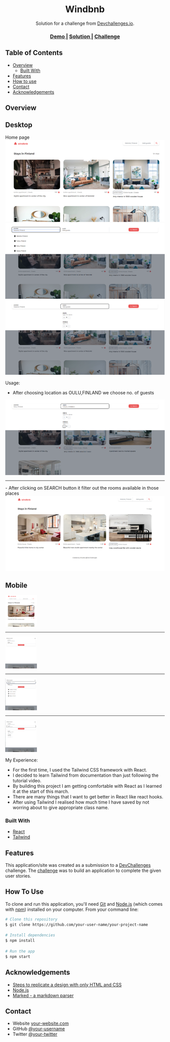 <!-- Please update value in the {}  -->

<h1 align="center">Windbnb</h1>

<div align="center">
   Solution for a challenge from  <a href="http://devchallenges.io" target="_blank">Devchallenges.io</a>.
</div>

<div align="center">
  <h3>
    <a href="https://wbnb.netlify.app/">
      Demo
    </a>
    <span> | </span>
    <a href="https://github.com/Shwetzksk/WindBnb-app">
      Solution
    </a>
    <span> | </span>
    <a href="https://devchallenges.io/challenges/3JFYedSOZqAxYuOCNmYD">
      Challenge
    </a>
  </h3>
</div>

<!-- TABLE OF CONTENTS -->

## Table of Contents

- [Overview](#overview)
  - [Built With](#built-with)
- [Features](#features)
- [How to use](#how-to-use)
- [Contact](#contact)
- [Acknowledgements](#acknowledgements)

<!-- OVERVIEW -->

## Overview

<!-- ![screenshot](https://user-images.githubusercontent.com/16707738/92399059-5716eb00-f132-11ea-8b14-bcacdc8ec97b.png) -->

## Desktop

Home page
<img src="./Screenshot_1.png" alt='home page' raw=true/>
<img src="./Screenshot_2.png" alt='home page' raw=true/>
<img src="./Screenshot_3.png" alt='home page' raw=true/>

Usage:

- After choosing location as OULU,FINLAND we choose no. of guests
<img src="./Screenshot_4.png" alt='home page' raw=true/>
<hr/>
- After clicking on SEARCH button it filter out the rooms available in those places
  <img src="./Screenshot_5.png" alt='home page' raw=true/>

## Mobile

<img src="./Screenshot_6.png" alt='home page' raw=true height="100px" width="100px"/>
<hr/>
<img src="./Screenshot_7.png" alt='home page' raw=true height="100px" width="100px"/>
<hr/>
<img src="./Screenshot_8.png" alt='home page' raw=true height="100px" width="100px"/>
<hr/>
<img src="./Screenshot_9.png" alt='home page' raw=true height="100px" width="100px"/>

<!-- Introduce your projects by taking a screenshot or a gif. Try to tell visitors a story about your project by answering:

- Where can I see your demo?
- What was your experience?
- What have you learned/improved?
- Your wisdom? :) -->

My Experience:

- For the first time, I used the Tailwind CSS framework with React.
- I decided to learn Tailwind from documentation than just following the tutorial video.
- By building this project I am getting comfortable with React as I learned it at the start of this march.
- There are many things that I want to get better in React like react hooks.
- After using Tailwind I realised how much time I have saved by not worring about to give appropriate class name.

### Built With

<!-- This section should list any major frameworks that you built your project using. Here are a few examples.-->

- [React](https://reactjs.org/)
- [Tailwind](https://tailwindcss.com/)

## Features

<!-- List the features of your application or follow the template. Don't share the figma file here :) -->

This application/site was created as a submission to a [DevChallenges](https://devchallenges.io/challenges) challenge. The [challenge](https://devchallenges.io/challenges/3JFYedSOZqAxYuOCNmYD) was to build an application to complete the given user stories.

## How To Use

<!-- Example: -->

To clone and run this application, you'll need [Git](https://git-scm.com) and [Node.js](https://nodejs.org/en/download/) (which comes with [npm](http://npmjs.com)) installed on your computer. From your command line:

```bash
# Clone this repository
$ git clone https://github.com/your-user-name/your-project-name

# Install dependencies
$ npm install

# Run the app
$ npm start
```

## Acknowledgements

<!-- This section should list any articles or add-ons/plugins that helps you to complete the project. This is optional but it will help you in the future. For example: -->

- [Steps to replicate a design with only HTML and CSS](https://devchallenges-blogs.web.app/how-to-replicate-design/)
- [Node.js](https://nodejs.org/)
- [Marked - a markdown parser](https://github.com/chjj/marked)

## Contact

- Website [your-website.com](https://{your-web-site-link})
- GitHub [@your-username](https://{github.com/shwetzksk})
- Twitter [@your-twitter](https://{twitter.com/shwetzksk})
